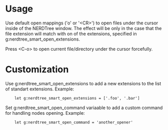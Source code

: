# Usage

Use default open mappings ('o' or '\<CR\>') to open files under the cursor
inside of the NERDTree window.  The effect will be only in the case that the 
file extension will match with on of the extensions, specified in
g:nerdtree_smart_open_extensions.

Press \<C-o\> to open current file/directory under the cursor forcefully.

# Customization

Use g:nerdtree_smart_open_extensions to add a new extensions to the list of
standart extensions. Example:

        let g:nerdtree_smart_open_extensions = ['.foo', '.bar']


Set g:nerdtree_smart_open_command variaable to add a custom command for handling 
nodes opening. Example:

        let g:nerdtree_smart_open_command = 'another_opener'

